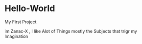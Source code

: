 # Hello-World
My First Project


im Zanac-X , I like Alot of Things mostly the Subjects that trigr my Imagination
